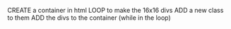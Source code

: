 CREATE a container in html
LOOP to make the 16x16 divs
ADD a new class to them
ADD the divs to the container (while in the loop)